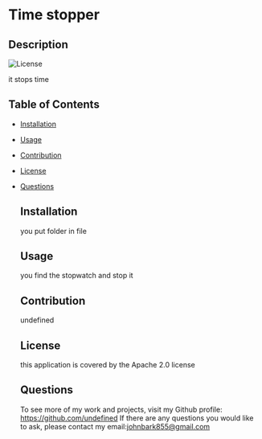# Time stopper




## Description
![License](https://img.shields.io/badge/License-Apache%202.0-blue.svg)


it stops time

## Table of Contents


- [Installation](#Installation)
- [Usage](#Usage)
- [Contribution](#Contribution)
- [License](#License)
- [Questions](#Questions)


    ## Installation
    you put folder in file

    ## Usage
    you find the stopwatch and stop it

    ## Contribution
    undefined


    ## License
    this application is covered by the Apache 2.0 license

    ## Questions
    To see more of my work and projects, visit my Github profile: https://github.com/undefined
    If there are any questions you would like to ask, please contact my email:johnbark855@gmail.com

    